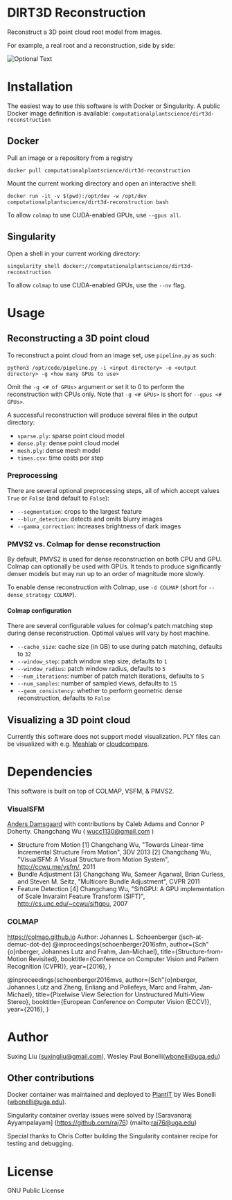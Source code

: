 # DIRT3D Reconstruction

Reconstruct a 3D point cloud root model from images.
 
For example, a real root and a reconstruction, side by side:

![Optional Text](../master/media/ProjectDemo.gif)
    
# Installation

The easiest way to use this software is with Docker or Singularity. A public Docker image definition is available: `computationalplantscience/dirt3d-reconstruction`

## Docker

Pull an image or a repository from a registry
```shell
docker pull computationalplantscience/dirt3d-reconstruction
```
Mount the current working directory and open an interactive shell:

```shell
docker run -it -v $(pwd):/opt/dev -w /opt/dev computationalplantscience/dirt3d-reconstruction bash
```

To allow `colmap` to use CUDA-enabled GPUs, use `--gpus all`.

## Singularity

Open a shell in your current working directory:

```shell
singularity shell docker://computationalplantscience/dirt3d-reconstruction
```

To allow `colmap` to use CUDA-enabled GPUs, use the `--nv` flag.

# Usage

## Reconstructing a 3D point cloud

To reconstruct a point cloud from an image set, use `pipeline.py` as such:

```shell
python3 /opt/code/pipeline.py -i <input directory> -o <output directory> -g <how many GPUs to use>
```

Omit the `-g <# of GPUs>` argument or set it to 0 to perform the reconstruction with CPUs only. Note that `-g <# GPUs>` is short for `--gpus <# GPUs>`.

A successful reconstruction will produce several files in the output directory:

- `sparse.ply`: sparse point cloud model
- `dense.ply`: dense point cloud model
- `mesh.ply`: dense mesh model
- `times.csv`: time costs per step

### Preprocessing

There are several optional preprocessing steps, all of which accept values `True` or `False` (and default to `False`): 

- `--segmentation`: crops to the largest feature
- `--blur_detection`: detects and omits blurry images
- `--gamma_correction`: increases brightness of dark images

### PMVS2 vs. Colmap for dense reconstruction

By default, PMVS2 is used for dense reconstruction on both CPU and GPU. Colmap can optionally be used with GPUs. It tends to produce significantly denser models but may run up to an order of magnitude more slowly.

To enable dense reconstruction with Colmap, use `-d COLMAP` (short for `--dense_strategy COLMAP`).

#### Colmap configuration

There are several configurable values for colmap's patch matching step during dense reconstruction. Optimal values will vary by host machine.

- `--cache_size`: cache size (in GB) to use during patch matching, defaults to `32`
- `--window_step`: patch window step size, defaults to `1`
- `--window_radius`: patch window radius, defaults to `5`
- `--num_iterations`: number of patch match iterations, defaults to `5`
- `--num_samples`: number of sampled views, defaults to `15`
- `--geom_consistency`: whether to perform geometric dense reconstruction, defaults to `False`

## Visualizing a 3D point cloud

Currently this software does not support model visualization. PLY files can be visualized with e.g. [Meshlab](https://www.meshlab.net/) or [cloudcompare](https://www.danielgm.net/cc/).

# Dependencies

This software is built on top of COLMAP, VSFM, & PMVS2.

### VisualSFM
[Anders Damsgaard](mailto:adamsgaard@ucsd.edu) with contributions by Caleb Adams and Connor P Doherty.
Changchang Wu ( wucc1130@gmail.com )
+ Structure from Motion
[1] Changchang Wu, "Towards Linear-time Incremental Structure From Motion", 3DV 2013
[2] Changchang Wu, "VisualSFM: A Visual Structure from Motion System", http://ccwu.me/vsfm/, 2011
+ Bundle Adjustment
[3] Changchang Wu, Sameer Agarwal, Brian Curless, and Steven M. Seitz, "Multicore Bundle Adjustment", CVPR 2011   
+ Feature Detection
[4] Changchang Wu, "SiftGPU: A GPU implementation of Scale Invaraint Feature Transform (SIFT)", http://cs.unc.edu/~ccwu/siftgpu, 2007

### COLMAP
https://colmap.github.io
Author: Johannes L. Schoenberger (jsch-at-demuc-dot-de)
@inproceedings{schoenberger2016sfm,
    author={Sch\"{o}nberger, Johannes Lutz and Frahm, Jan-Michael},
    title={Structure-from-Motion Revisited},
    booktitle={Conference on Computer Vision and Pattern Recognition (CVPR)},
    year={2016},
}

@inproceedings{schoenberger2016mvs,
    author={Sch\"{o}nberger, Johannes Lutz and Zheng, Enliang and Pollefeys, Marc and Frahm, Jan-Michael},
    title={Pixelwise View Selection for Unstructured Multi-View Stereo},
    booktitle={European Conference on Computer Vision (ECCV)},
    year={2016},
}

# Author
Suxing Liu (suxingliu@gmail.com), Wesley Paul Bonelli(wbonelli@uga.edu)

## Other contributions

Docker container was maintained and deployed to [PlantIT](https://portnoy.cyverse.org) by Wes Bonelli (wbonelli@uga.edu).

Singularity container overlay issues were solved by [Saravanaraj Ayyampalayam] (https://github.com/raj76) (mailto:raj76@uga.edu)

Special thanks to Chris Cotter building the Singularity container recipe for testing and debugging.

# License
GNU Public License
